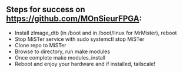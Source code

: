 ## Steps for success on https://github.com/MOnSieurFPGA:

+ Install zImage_dtb (in /boot and in /boot/linux for MrMister), reboot
+ Stop MiSTer service with sudo systemctl stop MiSTer
+ Clone repo to MiSTer
+ Browse to directory, run make modules
+ Once complete make modules_install
+ Reboot and enjoy your hardware and if installed, tailscale!
